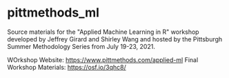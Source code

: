 # pittmethods_ml

Source materials for the "Applied Machine Learning in R" workshop developed by Jeffrey Girard and Shirley Wang and hosted by the Pittsburgh Summer Methodology Series from July 19-23, 2021.

WOrkshop Website: https://www.pittmethods.com/applied-ml
Final Workshop Materials: https://osf.io/3qhc8/
